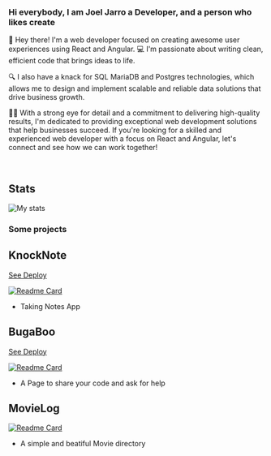 ### Hi everybody, I am Joel Jarro a Developer, and a person who likes create

👋 Hey there! I'm a web developer focused on creating awesome user experiences using React and Angular. 💻 I'm passionate about writing clean, efficient code that brings ideas to life.

🔍 I also have a knack for SQL MariaDB and Postgres technologies, which allows me to design and implement scalable and reliable data solutions that drive business growth.

👨‍💼 With a strong eye for detail and a commitment to delivering high-quality results, I'm dedicated to providing exceptional web development solutions that help businesses succeed. If you're looking for a skilled and experienced web developer with a focus on React and Angular, let's connect and see how we can work together!

<br/>

## Stats
![My stats](https://github-readme-stats.vercel.app/api?username=Quirrod&hide=contribs,prs&theme=dracula)

### Some projects
## KnockNote
[See Deploy](https://ensolver-challenge.vercel.app)

[![Readme Card](https://github-readme-stats.vercel.app/api/pin/?username=Quirrod&repo=KnockNote&theme=dracula)](https://ensolver-challenge.vercel.app)
- Taking Notes App

## BugaBoo
[See Deploy](https://bugaboo-kohl.vercel.app)

[![Readme Card](https://github-readme-stats.vercel.app/api/pin/?username=Quirrod&repo=bugaboo&theme=dracula)](https://github.com/Quirrod/bugaboo)
- A Page to share your code and ask for help

## MovieLog
[![Readme Card](https://github-readme-stats.vercel.app/api/pin/?username=Quirrod&repo=MovieLog&theme=dracula)](https://github.com/Quirrod/MovieLog)
- A simple and beatiful Movie directory
